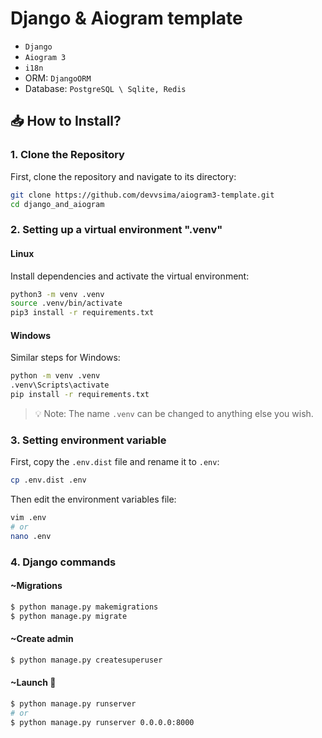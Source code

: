 # Django & Aiogram template

- `Django`
- `Aiogram 3`
- `i18n`
- ORM: `DjangoORM`
- Database: `PostgreSQL \ Sqlite, Redis`

## 📥 How to Install?

### 1. Clone the Repository
First, clone the repository and navigate to its directory:

```bash
git clone https://github.com/devvsima/aiogram3-template.git
cd django_and_aiogram
```

### 2. Setting up a virtual environment ".venv"


#### Linux
Install dependencies and activate the virtual environment:

```bash
python3 -m venv .venv
source .venv/bin/activate
pip3 install -r requirements.txt
```

#### Windows
Similar steps for Windows:

```bash
python -m venv .venv
.venv\Scripts\activate
pip install -r requirements.txt
```

> 💡 Note: The name `.venv` can be changed to anything else you wish.

### 3. Setting environment variable

First, copy the `.env.dist` file and rename it to `.env`:

```bash
cp .env.dist .env
```

Then edit the environment variables file:

```bash
vim .env
# or
nano .env
```

### 4. Django commands


#### ~Migrations
```bash
$ python manage.py makemigrations
$ python manage.py migrate
```

#### ~Create admin
```bash
$ python manage.py createsuperuser
```

#### ~Launch 🚀
```bash
$ python manage.py runserver
# or
$ python manage.py runserver 0.0.0.0:8000
```
